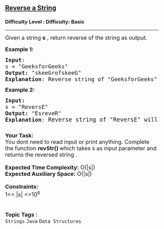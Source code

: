 <h2><a href="https://www.geeksforgeeks.org/problems/java-reverse-a-string0416/1?page=7&difficulty=Basic,Easy&status=unsolved&sortBy=submissions">Reverse a String</a></h2><h3>Difficulty Level : Difficulty: Basic</h3><hr><div class="problems_problem_content__Xm_eO"><p><span style="font-size: 18px;">Given a string <strong>s</strong> , return reverse of the string as output.</span><br><br><span style="font-size: 18px;"><strong>Example 1:</strong></span></p>
<pre><span style="font-size: 18px;"><strong>Input</strong>: <br>s = "GeeksforGeeks</span><span style="font-size: 18px;">"
<strong>Output:</strong>&nbsp;"skeeGrofskeeG</span><span style="font-size: 18px;">"&nbsp;
<strong>Explanation</strong>: Reverse string of "GeeksforGeeks" will be "skeeGrofskeeG<span style="font-size: 18px;">"</span>
</span></pre>
<p><span style="font-size: 18px;"><strong>Example 2:</strong></span></p>
<pre><span style="font-size: 18px;"><strong>Input: <br></strong>s = "ReversE"
<strong>Output:&nbsp;</strong>"EsreveR"
<strong>Explanation</strong>: </span><span style="font-size: 14pt;">Reverse string of "ReversE" will be "EsreveR"</span></pre>
<p><br><span style="font-size: 18px;"><strong>Your Task:&nbsp;&nbsp;</strong><br>You dont need to read input or print anything. Complete the function <strong>revStr</strong><strong>()&nbsp;</strong>which takes s as input parameter and returns the reversed string .<br><br><strong>Expected Time Complexity:</strong> O(|s|)<br><strong>Expected Auxiliary Space:</strong> O(|s|)<br><br><strong>Constraints:</strong><br>1&lt;= |s| &lt;=10<sup>6</sup></span></p></div><br><p><span style=font-size:18px><strong>Topic Tags : </strong><br><code>Strings</code>&nbsp;<code>Java</code>&nbsp;<code>Data Structures</code>&nbsp;